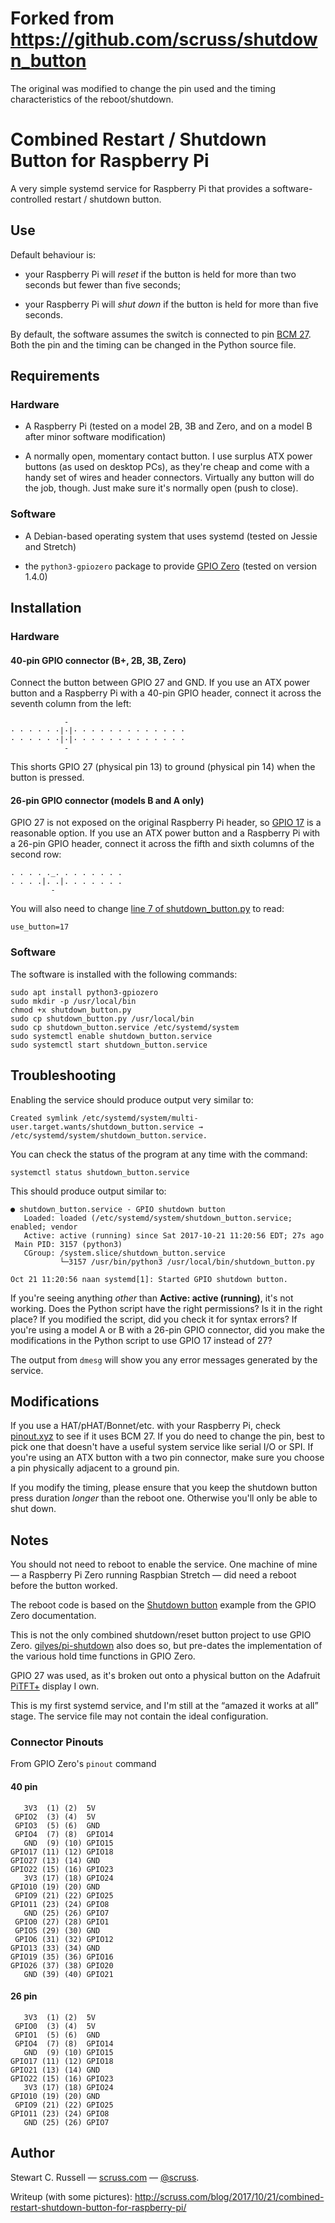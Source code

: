 
# Forked from https://github.com/scruss/shutdown_button

The original was modified to change the pin used and the timing characteristics of the reboot/shutdown.

# Combined Restart / Shutdown Button for Raspberry Pi

A very simple systemd service for Raspberry Pi that provides a
software-controlled restart / shutdown button.

## Use

Default behaviour is:

* your Raspberry Pi will *reset* if the button is held for more than two
  seconds but fewer than five seconds;

* your Raspberry Pi will *shut down* if the button is held for more than five
  seconds.

By default, the software assumes the switch is connected to pin [BCM
27](https://pinout.xyz/pinout/pin13_gpio27#). Both the pin and the
timing can be changed in the Python source file.

## Requirements

### Hardware

* A Raspberry Pi (tested on a model 2B, 3B and Zero, and on a model B after minor software modification)

* A normally open, momentary contact button. I use surplus ATX power
  buttons (as used on desktop PCs), as they're cheap and come with a
  handy set of wires and header connectors. Virtually any button will
  do the job, though. Just make sure it's normally open (push to close).

### Software

* A Debian-based operating system that uses systemd (tested on Jessie and Stretch)
  
* the `python3-gpiozero` package to provide [GPIO
  Zero](https://gpiozero.readthedocs.io/en/stable/) (tested on version 1.4.0)

## Installation

### Hardware

#### 40-pin GPIO connector (B+, 2B, 3B, Zero)

Connect the button between GPIO 27 and GND. If you use an ATX power
button and a Raspberry Pi with a 40-pin GPIO header, connect it across
the seventh column from the left:

                -
    · · · · · ·|·|· · · · · · · · · · · · · 
    · · · · · ·|·|· · · · · · · · · · · · · 
                -

This shorts GPIO 27 (physical pin 13) to ground (physical pin 14) when
the button is pressed.

#### 26-pin GPIO connector (models B and A only)

GPIO 27 is not exposed on the original Raspberry Pi header, so [GPIO 17](https://pinout.xyz/pinout/pin11_gpio17#) is a reasonable option. If you use an ATX power button and a Raspberry Pi with a 26-pin GPIO header, connect it across the fifth and sixth columns of the second row:

    . . . . ._. . . . . . . .
    . . . .|. .|. . . . . . .
             -
You will also need to change [line 7 of shutdown_button.py](https://github.com/scruss/shutdown_button/blob/master/shutdown_button.py#L7) to read:

    use_button=17

### Software

The software is installed with the following commands:

    sudo apt install python3-gpiozero
    sudo mkdir -p /usr/local/bin
    chmod +x shutdown_button.py
    sudo cp shutdown_button.py /usr/local/bin
    sudo cp shutdown_button.service /etc/systemd/system
    sudo systemctl enable shutdown_button.service
    sudo systemctl start shutdown_button.service

## Troubleshooting

Enabling the service should produce output very similar to:

    Created symlink /etc/systemd/system/multi-user.target.wants/shutdown_button.service → /etc/systemd/system/shutdown_button.service.

You can check the status of the program at any time with the command:
	
    systemctl status shutdown_button.service

This should produce output similar to:
	
    ● shutdown_button.service - GPIO shutdown button
       Loaded: loaded (/etc/systemd/system/shutdown_button.service; enabled; vendor 
       Active: active (running) since Sat 2017-10-21 11:20:56 EDT; 27s ago
     Main PID: 3157 (python3)
       CGroup: /system.slice/shutdown_button.service
               └─3157 /usr/bin/python3 /usr/local/bin/shutdown_button.py

    Oct 21 11:20:56 naan systemd[1]: Started GPIO shutdown button.

If you're seeing anything *other* than **Active: active (running)**,
it's not working. Does the Python script have the right permissions?
Is it in the right place? If you modified the script, did you check it
for syntax errors? If you're using a model A or B with a 26-pin GPIO connector, did you make the modifications in the Python script to use GPIO 17 instead of 27?

The output from `dmesg` will show you any error messages generated by
the service.

## Modifications

If you use a HAT/pHAT/Bonnet/etc. with your Raspberry Pi, check
[pinout.xyz](https://pinout.xyz/) to see if it uses BCM 27. If you do
need to change the pin, best to pick one that doesn't have a useful
system service like serial I/O or SPI. If you're using an ATX button
with a two pin connector, make sure you choose a pin physically
adjacent to a ground pin.

If you modify the timing, please ensure that you keep the shutdown
button press duration *longer* than the reboot one. Otherwise you'll
only be able to shut down.

## Notes

You should not need to reboot to enable the service. One machine of
mine — a Raspberry Pi Zero running Raspbian Stretch — did need a
reboot before the button worked.

The reboot code is based on the [Shutdown
button](https://gpiozero.readthedocs.io/en/stable/recipes.html#shutdown-button)
example from the GPIO Zero documentation.

This is not the only combined shutdown/reset button project to use
GPIO Zero. [gilyes/pi-shutdown](https://github.com/gilyes/pi-shutdown)
also does so, but pre-dates the implementation of the various hold
time functions in GPIO Zero.

GPIO 27 was used, as it's broken out onto a physical button on the Adafruit [PiTFT+](http://adafru.it/2423) display I own.

This is my first systemd service, and I'm still at the “amazed it
works at all” stage. The service file may not contain the ideal
configuration.

### Connector Pinouts

From GPIO Zero's `pinout` command

#### 40 pin

       3V3  (1) (2)  5V    
     GPIO2  (3) (4)  5V    
     GPIO3  (5) (6)  GND   
     GPIO4  (7) (8)  GPIO14
       GND  (9) (10) GPIO15
    GPIO17 (11) (12) GPIO18
    GPIO27 (13) (14) GND   
    GPIO22 (15) (16) GPIO23
       3V3 (17) (18) GPIO24
    GPIO10 (19) (20) GND   
     GPIO9 (21) (22) GPIO25
    GPIO11 (23) (24) GPIO8 
       GND (25) (26) GPIO7 
     GPIO0 (27) (28) GPIO1 
     GPIO5 (29) (30) GND   
     GPIO6 (31) (32) GPIO12
    GPIO13 (33) (34) GND   
    GPIO19 (35) (36) GPIO16
    GPIO26 (37) (38) GPIO20
       GND (39) (40) GPIO21
    
#### 26 pin

       3V3  (1) (2)  5V    
     GPIO0  (3) (4)  5V    
     GPIO1  (5) (6)  GND   
     GPIO4  (7) (8)  GPIO14
       GND  (9) (10) GPIO15
    GPIO17 (11) (12) GPIO18
    GPIO21 (13) (14) GND   
    GPIO22 (15) (16) GPIO23
       3V3 (17) (18) GPIO24
    GPIO10 (19) (20) GND   
     GPIO9 (21) (22) GPIO25
    GPIO11 (23) (24) GPIO8 
       GND (25) (26) GPIO7 
    
## Author

Stewart C. Russell — [scruss.com](https://scruss.com/blog/) —
[@scruss](https://twitter.com/scruss).

Writeup (with some pictures): http://scruss.com/blog/2017/10/21/combined-restart-shutdown-button-for-raspberry-pi/
